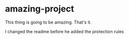 # amazing-project

This thing is going to be amazing. That's it.

I changed the readme before he added the protection rules
